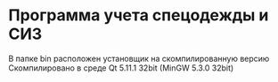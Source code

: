 # Программа учета спецодежды и СИЗ
В папке bin расположен установщик на скомпилированную версию
Скомпилировано в среде Qt 5.11.1 32bit (MinGW 5.3.0 32bit)
